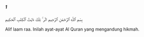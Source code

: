 ##### 1

<span class="ayah">بِسْمِ ٱللَّهِ ٱلرَّحْمَٰنِ ٱلرَّحِيمِ الٓر ۚ تِلْكَ ءَايَٰتُ ٱلْكِتَٰبِ ٱلْحَكِيمِ</span>

<span class="ayah_translation">Alif laam raa. Inilah ayat-ayat Al Quran yang mengandung hikmah.</span>
